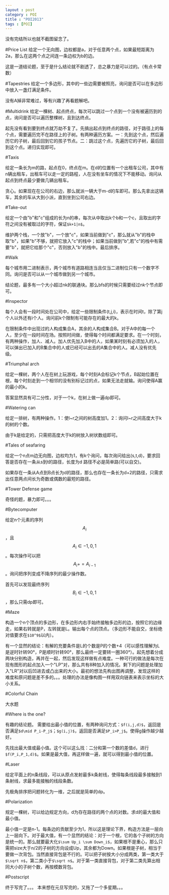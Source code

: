 ```yaml
---
layout : post
category : POI
title : "POI2013"
tags : [POI]
---
```

没有完结所以也就不截图留念了。

#Price List
给定一个无向图，边权都是a，对于任意两个点，如果最短距离为2a，那么在这两个点之间连一条边权为b的边。

这是一道结论题，至于是什么结论就不剧透了，总之暴力是可以过的。（有点卡常数）


#Tapestries
给定一个多边形，其中的一些边需要被照亮，询问是否可以在多边形中放入一盏灯满足条件。

没有A掉非常难过，等有兴趣了再看题解吧。


#Multidrink
给定一棵树、起点终点，每次可以跳过一个点到一个没有被遍历到的点，询问是否可以遍历整棵树，且到达终点。

起先没有看到要到终点就万劫不复了。先搞出起点到终点的路径，对于路径上的每个点，需要遍历完不在路径上的子树。有两种遍历方案。一：先到这个点，然后遍历它的子树，最后回到它的孩子节点。二：跳过这个点，先遍历它的子树，最后回到这个点。递归实现即可。

#Taxis

给定一条长为m的路，起点在0，终点在m。在d的位置有一个出租车公司，其中有n辆出租车，出租车可以走一定的路程，人在没有坐车的情况下不能移动。询问从起点到终点最少要做几辆出租车。

贪心。如果现在在公司的右边，那么就派一辆大于m-d的车即可。那么先拿出这辆车，其余的车从大到小派，直到坐到公司右边。

#Take-out

给定一个由"b"和"c"组成的长为n的串，每次从中取出k个b和一个c，且取出的字符之间没有被取过的字符，保证`$k+1|n$`。

维护两个栈，一个放"b"，一个放"c"，如果当前做到"c"，那么就从"b"的栈中取"b"，如果"b"不够，就把它放入"c"的栈中；如果当前做到"b",若"c"的栈中有需要"b"，就把它给那个"c"，否则放入"b"的栈中。最后排序。

#Walk

每个城市用二进制表示，两个城市有道路相连当且仅当二进制位只有一个数字不同。询问是否可以从一个城市做到另一个城市。

结论题，最多有一个大小超过nk的联通块。那么bfs的时候只需要经过nk个节点即可。

#Inspector

每个人会有一段时间处在公司中，给定一些限制条件(t,j,i)，表示在时间t，除了第j个人以外还有i个人。询问前k个限制有可能存在的最大的k。

在限制条件中出现过的人构成集合A，其余的人构成集合B。对于A中的每一个人，至少在一段时间在场。按照时间做，使得每个时间都满足要求。在一个时刻，有两种操作，加人、减人。加人优先加入B中的人，如果某时刻有必须加入的人，可以弹出已加入的B集合中的人或已经可以出去的A集合中的人。减人没有优先级。

#Triumphal arch

给定一棵树，两个人在在树上玩游戏，每个时刻A会标记k个节点，B起始位置在根，每个时刻走到一个相邻的没有别标记过的点，如果无法走就输。询问使得A赢的最小的k。

答案显然具有可二分性，对于一个k，在树上做一遍dp即可。

#Watering can

给定一排树，有两种操作。1：使l~r之间的树高度加1。2：询问l~r之间高度大于k的树的个数。

由于k是给定的，只需把高度大于k的树放入树状数组即可。

#Tales of seafaring

给定一个n点m边无向图，边权均为1，有k个询问，每次询问给出(s,t,d)，要求回答是否存在一条从s到t的路径，长度为d
路径不必是简单路(可以自交)。

如果存在一条从A点到B点长为d的路径，那么也存在一条长为d+2的路径，只需求出任意两点间长为奇数或偶数的最短的路径。

#Tower Defense game

奇怪的题，暴力即可。。。

#Bytecomputer

给定n个元素的序列$$A_i$$，且$$A_i\in {-1,0,1 }$$。每次操作可以把$$A_i+=A_{i-1}$$。询问把序列变成不降序列的最少操作数。

首先可以发现最终序列$$B_i\in{-1,0,1}$$，那么只需dp即可。

#Maze

构造一个n个顶点的多边形，在多边形内右手始终接触多边形的边，按照它的边缘走，如果右转就是P，左转就是L。输出每个点的顶点。（多边形不能自交，坐标绝对值要求在`$10^9$`以内）。

有一个显然的结论：有解的充要条件是L的个数是P的个数+4（可以感性理解为L是逆时针转90°，P是顺时针转90°，那么最终一定要转一圈360°）。起先想着分成两块分别构造，再并在一起，然后发现这样做有点难度。一种可行的做法是每次在现有图形的起点加入一个"LP"对，那么共有8种加入的情况。剩下的问题是处理加入"LR"对以后凹进去或凸出来的大小。最初的想法先构出图再调整，发现这样的难度和原问题是差不多的。。。处理的办法是像构图一样用双向链表来表示坐标的大小关系。

#Colorful Chain

大水题

#Where is the one?

有趣的结论题。
需要给出最小值的位置，有两种询问方式：`$f(i,j,d)$`，返回是否满足`$d\mid P_i-P_j$`；`$g(i,j)$`，返回是否满足`$P_i>P_j$`。使得g操作越少越好。

先找出最大值或最小值。这个可以这么找：二分和第一个数的差值d，进行`$f(P_i,P_1,d)$`。如果是最大值，再这样做一遍，就可以得到最小值的位置。

#Laser

给定平面上的n条线段，可以从原点发射最多k条射线，使得每条线段最多接触到1条射线，求最多能接触的线段条数。

先极角排序把问题转化为一维，之后就是简单的dp。

#Polarization

规定一棵树，可以给边规定方向，d为存在路径的两个点的对数。求d的最大值和最小值。

最小值一定是n-1。每条边的贡献至少为1，所以这是理论下界，构造方法是一层向上一层向下。对于最大值，有一个显然的结论：对于一个根，它的各个子树的方向是统一的。那么就要最大化`$\sum Up_i \sum Down_i$`，如果根不是重心，那么只需把size大于n/2的子树的方向设成Up，其余都为Down。如果根是子树，相当于要做一次背包。当然直接背包是不行的。可以把子树按大小分成两类，第一类大于`$\sqrt n$`，第二类小于`$\sqrt n$`。对于第一类直接背包，对于第二类先算出相同大小的子树个数，再按模数背包。



#Postscript

终于写完了。。。
本来想在元旦写完的，又拖了一个多星期。。。
